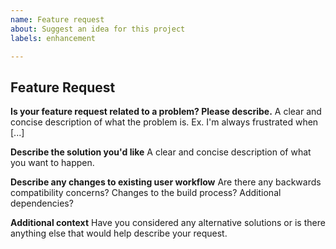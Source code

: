 ```yaml
---
name: Feature request
about: Suggest an idea for this project
labels: enhancement

---
```


## Feature Request

**Is your feature request related to a problem? Please describe.**
A clear and concise description of what the problem is. Ex. I'm always frustrated when [...]

**Describe the solution you'd like**
A clear and concise description of what you want to happen.

**Describe any changes to existing user workflow**
Are there any backwards compatibility concerns? Changes to the build process? Additional dependencies?

**Additional context**
Have you considered any alternative solutions or is there anything else that would help describe your request.

